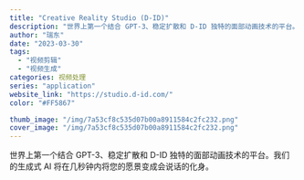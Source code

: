 ```yaml
---
title: "Creative Reality Studio (D-ID)"
description: "世界上第一个结合 GPT-3、稳定扩散和 D-ID 独特的面部动画技术的平台。我们的生成式 AI 将在几秒钟内将您的愿景"
author: "瑞东"
date: "2023-03-30"
tags:
  - "视频剪辑"
  - "视频生成"
categories: 视频处理
series: "application"
website_link: "https://studio.d-id.com/"
color: "#FF5867"

thumb_image: "/img/7a53cf8c535d07b00a8911584c2fc232.png"
cover_image: "/img/7a53cf8c535d07b00a8911584c2fc232.png"
---
```


世界上第一个结合 GPT-3、稳定扩散和 D-ID 独特的面部动画技术的平台。我们的生成式 AI 将在几秒钟内将您的愿景变成会说话的化身。